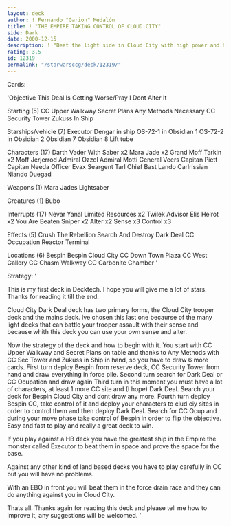 ```yaml
---
layout: deck
author: ! Fernando "Garion" Medalón
title: ! "THE EMPIRE TAKING CONTROL OF CLOUD CITY"
side: Dark
date: 2000-12-15
description: ! "Beat the light side in Cloud City with high power and hevy drains."
rating: 3.5
id: 12319
permalink: "/starwarsccg/deck/12319/"
---
```

Cards: 

'Objective
This Deal Is Getting Worse/Pray I Dont Alter It

Starting (5)
CC Upper Walkway
Secret Plans
Any Methods Necessary
CC Security Tower
Zukuss In Ship

Starships/vehicle (7)
Executor
Dengar in ship
OS-72-1 in Obsidian 1
OS-72-2 in Obsidian 2
Obsidian 7
Obsidian 8
Lift tube

Characters (17)
Darth Vader With Saber x2
Mara Jade x2
Grand Moff Tarkin x2
Moff Jerjerrod
Admiral Ozzel
Admiral Motti
General Veers
Capitan Piett
Capitan Needa
Officer Evax
Seargent Tarl
Chief Bast
Lando Carlrissian
Niando Duegad

Weapons (1)
Mara Jades Lightsaber

Creatures (1)
Bubo

Interrupts (17)
Nevar Yanal
Limited Resources x2
Twilek Advisor
Elis Helrot x2
You Are Beaten
Sniper x2
Alter x2
Sense x3
Control x3

Effects (5)
Crush The Rebellion
Search And Destroy
Dark Deal
CC Occupation
Reactor Terminal

Locations (6)
Bespin
Bespin Cloud City
CC Down Town Plaza
CC West Gallery
CC Chasm Walkway
CC Carbonite Chamber
'

Strategy: '

This is my first deck in Decktech. I hope you will give me a lot of stars. Thanks for reading it till the end.

Cloud City Dark Deal deck has two primary forms, the Cloud City trooper deck and the mains deck. Ive chosen this last one becaurse of the many light decks that can battle your trooper assault with their sense and because whith this deck you can use your own sense and alter.

Now the strategy of the deck and how to begin with it.
You start with CC Upper Walkway and Secret Plans on table and thanks to Any Methods with CC Sec Tower and Zukuss in Ship in hand, so you have to draw 6 more cards.
First turn deploy Bespin from reserve deck, CC Security Tower from hand and draw everything in force pile.
Second turn search for Dark Deal or CC Ocupation and draw again
Third turn in this moment you must have a lot of characters, at least 1 more CC site and (I hope) Dark Deal. Search your deck for Bespin Cloud City and dont draw any more.
Fourth turn deploy Bespin CC, take control of it and deploy your characters to clud ciy sites in order to control them and then deploy Dark Deal. Search for CC Ocup and during your move phase take control of Bespin in order to flip the objective. Easy and fast to play and really a great deck to win.

If you play against a HB deck you have the greatest ship in the Empire the monster called Executor to beat them in space and prove the space for the base.

Against any other kind of land based decks you have to play carefully in CC but you will have no problems.

With an EBO in front you will beat them in the force drain race and they can do anything against you in Cloud City.

Thats all. Thanks again for reading this deck and please tell me how to improve it, any suggestions will be welcomed.	 '
